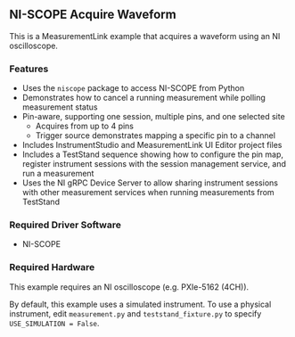 ## NI-SCOPE Acquire Waveform

This is a MeasurementLink example that acquires a waveform using an NI oscilloscope.

### Features

- Uses the `niscope` package to access NI-SCOPE from Python
- Demonstrates how to cancel a running measurement while polling measurement status
- Pin-aware, supporting one session, multiple pins, and one selected site
  - Acquires from up to 4 pins
  - Trigger source demonstrates mapping a specific pin to a channel
- Includes InstrumentStudio and MeasurementLink UI Editor project files
- Includes a TestStand sequence showing how to configure the pin map, register
  instrument sessions with the session management service, and run a measurement
- Uses the NI gRPC Device Server to allow sharing instrument sessions with other
  measurement services when running measurements from TestStand

### Required Driver Software

- NI-SCOPE

### Required Hardware

This example requires an NI oscilloscope (e.g. PXIe-5162 (4CH)).

By default, this example uses a simulated instrument. To use a physical instrument, edit
`measurement.py` and `teststand_fixture.py` to specify `USE_SIMULATION = False`.